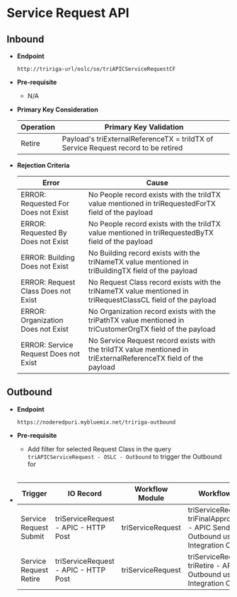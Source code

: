 # Service Request API

## Inbound

- **Endpoint**
  ```
  http://tririga-url/oslc/so/triAPICServiceRequestCF
  ```

- **Pre-requisite**
  
  - N/A

- **Primary Key Consideration**

  Operation | Primary Key Validation
  ---|---
  Retire | Payload's triExternalReferenceTX = triIdTX of Service Request record to be retired
  
- **Rejection Criteria**

  Error | Cause
  ---|---
  ERROR: Requested For Does not Exist | No People record exists with the triIdTX value mentioned in triRequestedForTX field of the payload
  ERROR: Requested By Does not Exist | No People record exists with the triIdTX value mentioned in triRequestedByTX field of the payload
  ERROR: Building Does not Exist | No Building record exists with the triNameTX value mentioned in triBuildingTX field of the payload
  ERROR: Request Class Does not Exist | No Request Class record exists with the triNameTX value mentioned in triRequestClassCL field of the payload
  ERROR: Organization Does not Exist | No Organization record exists with the triPathTX value mentioned in triCustomerOrgTX field of the payload
  ERROR: Service Request Does not Exist | No Service Request record exists with the triIdTX value mentioned in triExternalReferenceTX field of the payload


## Outbound

- **Endpoint**
  ```
  https://noderedpuri.mybluemix.net/tririga-outbound
  ```
- **Pre-requisite**
  
  - Add filter for selected Request Class in the query `triAPICServiceRequest - OSLC - Outbound` to trigger the Outbound for
  
  <br>
  
- Trigger | IO Record | Workflow Module | Workflow Name 
  ---|---|---|---
  Service Request Submit | triServiceRequest - APIC - HTTP Post | triServiceRequest | triServiceRequest - triFinalApprovalHidden - APIC Send Outbound using Integration Object 
  Service Request Retire | triServiceRequest - APIC - HTTP Post | triServiceRequest | triServiceRequest - triRetire - APIC Send Outbound using Integration Object 
  
